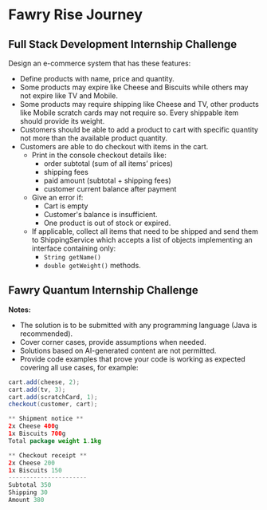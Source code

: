# Fawry Rise Journey  
## Full Stack Development Internship Challenge

Design an e-commerce system that has these features:

- Define products with name, price and quantity.
- Some products may expire like Cheese and Biscuits while others may not expire like TV and Mobile.
- Some products may require shipping like Cheese and TV, other products like Mobile scratch cards may not require so. Every shippable item should provide its weight.
- Customers should be able to add a product to cart with specific quantity not more than the available product quantity.
- Customers are able to do checkout with items in the cart.
  - Print in the console checkout details like:
    - order subtotal (sum of all items’ prices)
    - shipping fees
    - paid amount (subtotal + shipping fees)
    - customer current balance after payment
  - Give an error if:
    - Cart is empty
    - Customer's balance is insufficient.
    - One product is out of stock or expired.
  - If applicable, collect all items that need to be shipped and send them to ShippingService which accepts a list of objects implementing an interface containing only:
    - `String getName()`
    - `double getWeight()` methods.

## Fawry Quantum Internship Challenge

**Notes:**

- The solution is to be submitted with any programming language (Java is recommended).
- Cover corner cases, provide assumptions when needed.
- Solutions based on AI-generated content are not permitted.
- Provide code examples that prove your code is working as expected covering all use cases, for example:

```java
cart.add(cheese, 2);
cart.add(tv, 3);
cart.add(scratchCard, 1);
checkout(customer, cart);

** Shipment notice **
2x Cheese 400g
1x Biscuits 700g
Total package weight 1.1kg

** Checkout receipt **
2x Cheese 200
1x Biscuits 150
----------------------
Subtotal 350
Shipping 30
Amount 380
